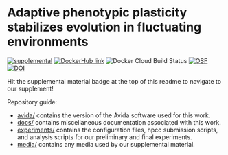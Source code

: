 # Adaptive phenotypic plasticity stabilizes evolution in fluctuating environments

[![supplemental](https://img.shields.io/badge/go%20to-supplemental%20material-ff69b4)](https://lalejini.com/evolutionary-consequences-of-plasticity/)
[![DockerHub link](https://img.shields.io/badge/DockerHub-Hosted-blue)](https://hub.docker.com/r/amlalejini/evolutionary-consequences-of-plasticity)
![Docker Cloud Build Status](https://img.shields.io/docker/cloud/build/amlalejini/evolutionary-consequences-of-plasticity)
[![OSF](https://img.shields.io/badge/data%20%40%20OSF-10.17605%2FOSF.IO%2FSAV2C-blue)](https://osf.io/sav2c/)
[![DOI](https://zenodo.org/badge/286621009.svg)](https://zenodo.org/badge/latestdoi/286621009)

Hit the supplemental material badge at the top of this readme to navigate to our supplement!

Repository guide:

- [avida/](https://github.com/amlalejini/evolutionary-consequences-of-plasticity/tree/master/avida) contains the version of the Avida software used for this work.
- [docs/](https://github.com/amlalejini/evolutionary-consequences-of-plasticity/tree/master/docs) contains miscellaneous documentation associated with this work.
- [experiments/](https://github.com/amlalejini/evolutionary-consequences-of-plasticity/tree/master/experiments) contains the configuration files, hpcc submission scripts, and analysis scripts for our preliminary and final experiments.
- [media/](https://github.com/amlalejini/evolutionary-consequences-of-plasticity/tree/master/media) contains any media used by our supplemental material.
